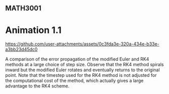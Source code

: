 ## MATH3001

# Animation 1.1

https://github.com/user-attachments/assets/0c3fda3e-320a-434e-b33e-a3bb23d45dc0



A comparison of the error propagation of the modified Euler and RK4 methods at a large choice of step size. Observe that the RK4 method spirals inward but the modified Euler rotates and eventually returns to the original point. Note that the timestep used for the RK4 method is not adjusted for the computational cost of the method, which actually gives a large advantage to the RK4 scheme.
